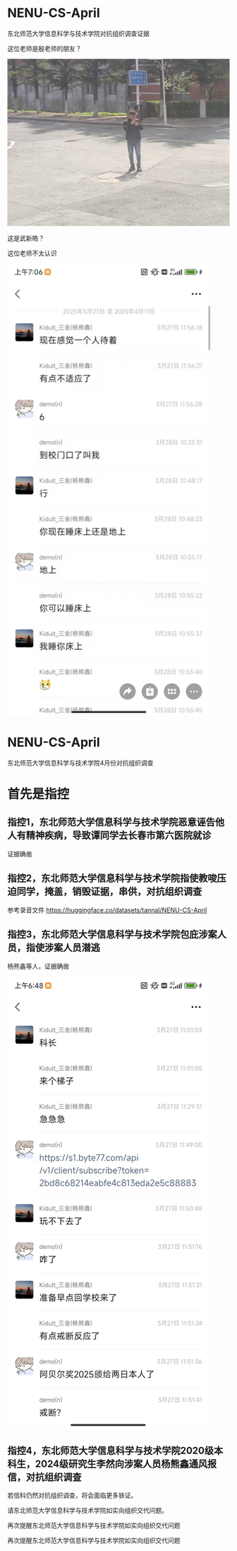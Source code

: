 

# NENU-CS-April

东北师范大学信息科学与技术学院对抗组织调查证据

这位老师是殷老师的朋友？

![alt text](image-1.png)


这是武新皓？



这位老师不太认识



![alt text](image-5.png)


# NENU-CS-April

东北师范大学信息科学与技术学院4月份对抗组织调查

# 首先是指控

## 指控1，东北师范大学信息科学与技术学院恶意诬告他人有精神疾病，导致谭同学去长春市第六医院就诊

证据确凿

## 指控2，东北师范大学信息科学与技术学院指使教唆压迫同学，掩盖，销毁证据，串供，对抗组织调查

参考录音文件
https://huggingface.co/datasets/tannal/NENU-CS-April

## 指控3，东北师范大学信息科学与技术学院包庇涉案人员，指使涉案人员潜逃

杨熊鑫等人，证据确凿

![alt text](image-6.png)

## 指控4，东北师范大学信息科学与技术学院2020级本科生，2024级研究生李然向涉案人员杨熊鑫通风报信，对抗组织调查

若信科仍然对抗组织调查，将会面临更多铁证。

请东北师范大学信息科学与技术学院如实向组织交代问题。

再次提醒东北师范大学信息科学与技术学院如实向组织交代问题

再次提醒东北师范大学信息科学与技术学院如实向组织交代问题



